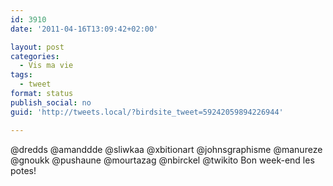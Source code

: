 ```yaml
---
id: 3910
date: '2011-04-16T13:09:42+02:00'

layout: post
categories:
  - Vis ma vie
tags:
  - tweet
format: status
publish_social: no
guid: 'http://tweets.local/?birdsite_tweet=59242059894226944'

---
```


@dredds @amanddde @sliwkaa @xbitionart @johnsgraphisme @manureze @gnoukk @pushaune @mourtazag @nbirckel @twikito Bon week-end les potes!